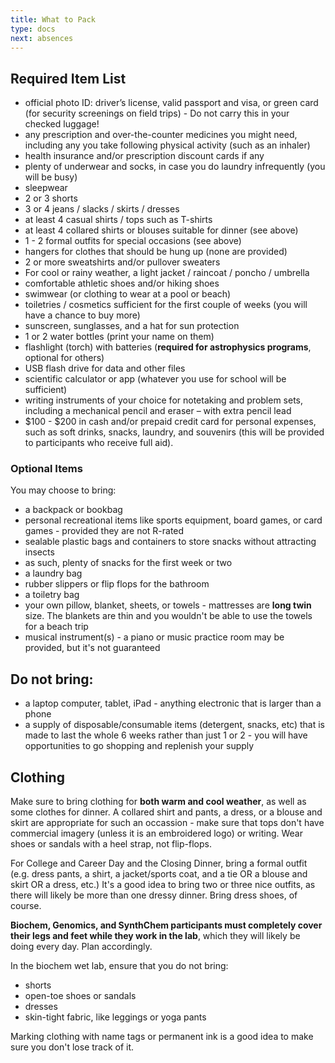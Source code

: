 ```yaml
---
title: What to Pack
type: docs
next: absences
---
```


## Required Item List
- official photo ID: driver’s license, valid passport and visa, or green card (for security screenings on field trips) - Do not carry this in your checked luggage!
- any prescription and over-the-counter medicines you might need, including any you take following physical activity (such as an inhaler)
- health insurance and/or prescription discount cards if any
- plenty of underwear and socks, in case you do laundry infrequently (you will be busy)
- sleepwear
- 2 or 3 shorts
- 3 or 4 jeans / slacks / skirts / dresses
- at least 4 casual shirts / tops such as T-shirts
- at least 4 collared shirts or blouses suitable for dinner (see above)
- 1 - 2 formal outfits for special occasions (see above)
- hangers for clothes that should be hung up (none are provided)
- 2 or more sweatshirts and/or pullover sweaters
- For cool or rainy weather, a light jacket / raincoat / poncho / umbrella
- comfortable athletic shoes and/or hiking shoes
- swimwear (or clothing to wear at a pool or beach)
- toiletries / cosmetics sufficient for the first couple of weeks (you will have a chance to buy more)
- sunscreen, sunglasses, and a hat for sun protection
- 1 or 2 water bottles (print your name on them)
- flashlight (torch) with batteries (**required for astrophysics programs**, optional for others)
- USB flash drive for data and other files
- scientific calculator or app (whatever you use for school will be sufficient)
- writing instruments of your choice for notetaking and problem sets, including a mechanical pencil and eraser – with extra pencil lead
- $100 - $200 in cash and/or prepaid credit card for personal expenses, such as soft drinks, snacks, laundry, and souvenirs (this will be provided to participants who receive full aid).

### Optional Items
You may choose to bring:
- a backpack or bookbag
- personal recreational items like sports equipment, board games, or card games - provided they are not R-rated
- sealable plastic bags and containers to store snacks without attracting insects
- as such, plenty of snacks for the first week or two
- a laundry bag
- rubber slippers or flip flops for the bathroom
- a toiletry bag
- your own pillow, blanket, sheets, or towels - mattresses are **long twin** size. The blankets are thin and you wouldn't be able to use the towels for a beach trip
- musical instrument(s) - a piano or music practice room may be provided, but it's not guaranteed

## Do not bring:

- a laptop computer, tablet, iPad - anything electronic that is larger than a phone
- a supply of disposable/consumable items (detergent, snacks, etc) that is made to last the whole 6 weeks rather than just 1 or 2 - you will have opportunities to go shopping and replenish your supply

## Clothing
Make sure to bring clothing for **both warm and cool weather**, as well as some clothes for dinner. A collared shirt and pants, a dress, or a blouse and skirt are appropriate for such an occassion - make sure that tops don't have commercial imagery (unless it is an embroidered logo) or writing. Wear shoes or sandals with a heel strap, not flip-flops.

For College and Career Day and the Closing Dinner, bring a formal outfit (e.g. dress pants, a shirt, a jacket/sports coat, and a tie OR a blouse and skirt OR a dress, etc.) It's a good idea to bring two or three nice outfits, as there will likely be more than one dressy dinner. Bring dress shoes, of course.

**Biochem, Genomics, and SynthChem participants must completely cover their legs and feet while they work in the lab**, which they will likely be doing every day. Plan accordingly.

In the biochem wet lab, ensure that you do not bring:
- shorts
- open-toe shoes or sandals
- dresses
- skin-tight fabric, like leggings or yoga pants

Marking clothing with name tags or permanent ink is a good idea to make sure you don't lose track of it.
